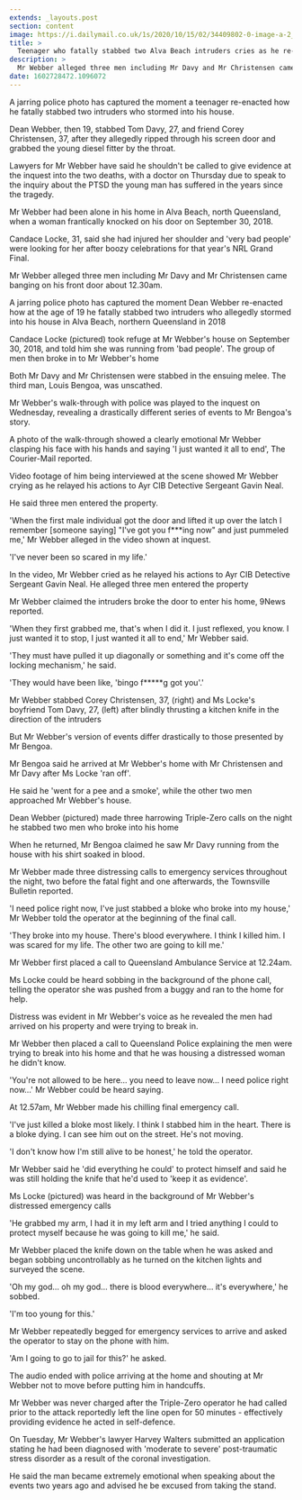 ```yaml
--- 
extends: _layouts.post 
section: content 
image: https://i.dailymail.co.uk/1s/2020/10/15/02/34409802-0-image-a-2_1602723614391.jpg 
title: > 
  Teenager who fatally stabbed two Alva Beach intruders cries as he re-enacts moment he fought back 
description: > 
  Mr Webber alleged three men including Mr Davy and Mr Christensen came banging on his front door about 12.30am.The group of men then broke in to Mr Webber's homeBoth Mr Davy and Mr Christensen were stabbed in the ensuing melee.Mr Webber's walk-through with police was played to the inquest on Wednesday, revealing a drastically different series of events to Mr Bengoa's story.Mr Bengoa said he arrived at Mr Webber's home with Mr Christensen and Mr Davy after Ms Locke 'ran off'.Mr Webber repeatedly begged for emergency services to arrive and asked the operator to stay on the phone with him. 
date: 1602728472.1096072 
--- 
```

A jarring police photo has captured the moment a teenager re-enacted how he fatally stabbed two intruders who stormed into his house.

Dean Webber, then 19, stabbed Tom Davy, 27, and friend Corey Christensen, 37, after they allegedly ripped through his screen door and grabbed the young diesel fitter by the throat.

Lawyers for Mr Webber have said he shouldn't be called to give evidence at the inquest into the two deaths, with a doctor on Thursday due to speak to the inquiry about the PTSD the young man has suffered in the years since the tragedy.

Mr Webber had been alone in his home in Alva Beach, north Queensland, when a woman frantically knocked on his door on September 30, 2018.

Candace Locke, 31, said she had injured her shoulder and 'very bad people' were looking for her after boozy celebrations for that year's NRL Grand Final.

Mr Webber alleged three men including Mr Davy and Mr Christensen came banging on his front door about 12.30am.

A jarring police photo has captured the moment Dean Webber re-enacted how at the age of 19 he fatally stabbed two intruders who allegedly stormed into his house in Alva Beach, northern Queensland in 2018

Candace Locke (pictured) took refuge at Mr Webber's house on September 30, 2018, and told him she was running from 'bad people'. The group of men then broke in to Mr Webber's home

Both Mr Davy and Mr Christensen were stabbed in the ensuing melee. The third man, Louis Bengoa, was unscathed.

Mr Webber's walk-through with police was played to the inquest on Wednesday, revealing a drastically different series of events to Mr Bengoa's story.

A photo of the walk-through showed a clearly emotional Mr Webber clasping his face with his hands and saying 'I just wanted it all to end', The Courier-Mail reported.

Video footage of him being interviewed at the scene showed Mr Webber crying as he relayed his actions to Ayr CIB Detective Sergeant Gavin Neal.

He said three men entered the property.

'When the first male individual got the door and lifted it up over the latch I remember [someone saying] "I've got you f***ing now" and just pummeled me,' Mr Webber alleged in the video shown at inquest.

'I've never been so scared in my life.'

In the video, Mr Webber cried as he relayed his actions to Ayr CIB Detective Sergeant Gavin Neal. He alleged three men entered the property

Mr Webber claimed the intruders broke the door to enter his home, 9News reported.

'When they first grabbed me, that's when I did it. I just reflexed, you know. I just wanted it to stop, I just wanted it all to end,' Mr Webber said.

'They must have pulled it up diagonally or something and it's come off the locking mechanism,' he said.

'They would have been like, 'bingo f*****g got you'.'

Mr Webber stabbed Corey Christensen, 37, (right) and Ms Locke's boyfriend Tom Davy, 27, (left) after blindly thrusting a kitchen knife in the direction of the intruders

But Mr Webber's version of events differ drastically to those presented by Mr Bengoa.

Mr Bengoa said he arrived at Mr Webber's home with Mr Christensen and Mr Davy after Ms Locke 'ran off'.

He said he 'went for a pee and a smoke', while the other two men approached Mr Webber's house.

Dean Webber (pictured) made three harrowing Triple-Zero calls on the night he stabbed two men who broke into his home

When he returned, Mr Bengoa claimed he saw Mr Davy running from the house with his shirt soaked in blood.

Mr Webber made three distressing calls to emergency services throughout the night, two before the fatal fight and one afterwards, the Townsville Bulletin reported.

'I need police right now, I've just stabbed a bloke who broke into my house,' Mr Webber told the operator at the beginning of the final call.

'They broke into my house. There's blood everywhere. I think I killed him. I was scared for my life. The other two are going to kill me.'

Mr Webber first placed a call to Queensland Ambulance Service at 12.24am.

Ms Locke could be heard sobbing in the background of the phone call, telling the operator she was pushed from a buggy and ran to the home for help.

Distress was evident in Mr Webber's voice as he revealed the men had arrived on his property and were trying to break in.

Mr Webber then placed a call to Queensland Police explaining the men were trying to break into his home and that he was housing a distressed woman he didn't know.

'You're not allowed to be here… you need to leave now… I need police right now…' Mr Webber could be heard saying.

At 12.57am, Mr Webber made his chilling final emergency call.

'I've just killed a bloke most likely. I think I stabbed him in the heart. There is a bloke dying. I can see him out on the street. He's not moving.

'I don't know how I'm still alive to be honest,' he told the operator.

Mr Webber said he 'did everything he could' to protect himself and said he was still holding the knife that he'd used to 'keep it as evidence'.

Ms Locke (pictured) was heard in the background of Mr Webber's distressed emergency calls

'He grabbed my arm, I had it in my left arm and I tried anything I could to protect myself because he was going to kill me,' he said.

Mr Webber placed the knife down on the table when he was asked and began sobbing uncontrollably as he turned on the kitchen lights and surveyed the scene.

'Oh my god… oh my god… there is blood everywhere… it's everywhere,' he sobbed.

'I'm too young for this.'

Mr Webber repeatedly begged for emergency services to arrive and asked the operator to stay on the phone with him.

'Am I going to go to jail for this?' he asked.

The audio ended with police arriving at the home and shouting at Mr Webber not to move before putting him in handcuffs.

Mr Webber was never charged after the Triple-Zero operator he had called prior to the attack reportedly left the line open for 50 minutes - effectively providing evidence he acted in self-defence.

On Tuesday, Mr Webber's lawyer Harvey Walters submitted an application stating he had been diagnosed with 'moderate to severe' post-traumatic stress disorder as a result of the coronal investigation.

He said the man became extremely emotional when speaking about the events two years ago and advised he be excused from taking the stand.